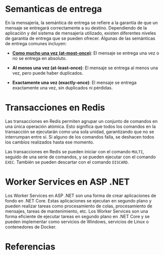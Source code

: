 # Semanticas de entrega

En la mensajería, la semántica de entrega se refiere a la garantía de que un mensaje se entregará correctamente a su destino. Dependiendo de la aplicación y del sistema de mensajería utilizado, existen diferentes niveles de garantía de entrega que se pueden ofrecer. Algunas de las semánticas de entrega comunes incluyen:

- [**Como mucho una vez (at-most-once)**](./01-at-most-once-semantic/README.md): El mensaje se entrega una vez o no se entrega en absoluto.

- **Al menos una vez (at-least-once)**: El mensaje se entrega al menos una vez, pero puede haber duplicados.

- **Exactamente una vez (exactly-once)**: El mensaje se entrega exactamente una vez, sin duplicados ni pérdidas.

# Transacciones en Redis

Las transacciones en Redis permiten agrupar un conjunto de comandos en una única operación atómica. Esto significa que todos los comandos en la transacción se ejecutarán como una sola unidad, garantizando que no se interrumpan entre sí. Si alguno de los comandos falla, se deshacen todos los cambios realizados hasta ese momento.

Las transacciones en Redis se pueden iniciar con el comando `MULTI`, seguido de una serie de comandos, y se pueden ejecutar con el comando `EXEC`. También se pueden descartar con el comando `DISCARD`.

# Worker Services en ASP .NET 

Los Worker Services en ASP .NET son una forma de crear aplicaciones de fondo en .NET Core. Estas aplicaciones se ejecutan en segundo plano y pueden realizar tareas como procesamiento de colas, procesamiento de mensajes, tareas de mantenimiento, etc. Los Worker Services son una forma eficiente de ejecutar tareas en segundo plano en .NET Core y se pueden implementar como servicios de Windows, servicios de Linux o contenedores de Docker.

# Referencias







